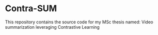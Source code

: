 # Contra-SUM
This repository contains the source code for my MSc thesis named: Video summarization leveraging Contrastive Learning
